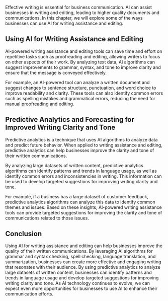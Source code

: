 
Effective writing is essential for business communication. AI can assist businesses in writing and editing, leading to higher quality documents and communications. In this chapter, we will explore some of the ways businesses can use AI for writing assistance and editing.

Using AI for Writing Assistance and Editing
-------------------------------------------

AI-powered writing assistance and editing tools can save time and effort on repetitive tasks such as proofreading and editing, allowing writers to focus on other aspects of their work. By analyzing text data, AI algorithms can suggest improvements to grammar, syntax, and tone to improve clarity and ensure that the message is conveyed effectively.

For example, an AI-powered tool can analyze a written document and suggest changes to sentence structure, punctuation, and word choice to improve readability and clarity. These tools can also identify common errors such as spelling mistakes and grammatical errors, reducing the need for manual proofreading and editing.

Predictive Analytics and Forecasting for Improved Writing Clarity and Tone
--------------------------------------------------------------------------

Predictive analytics is a technique that uses AI algorithms to analyze data and predict future behavior. When applied to writing assistance and editing, predictive analytics can help businesses improve the clarity and tone of their written communications.

By analyzing large datasets of written content, predictive analytics algorithms can identify patterns and trends in language usage, as well as identify common errors and inconsistencies in writing. This information can be used to develop targeted suggestions for improving writing clarity and tone.

For example, if a business has a large dataset of customer feedback, predictive analytics algorithms can analyze this data to identify common themes and issues. Based on these insights, AI-powered writing assistance tools can provide targeted suggestions for improving the clarity and tone of communications related to those issues.

Conclusion
----------

Using AI for writing assistance and editing can help businesses improve the quality of their written communications. By leveraging AI algorithms for grammar and syntax checking, spell checking, language translation, and summarization, businesses can create more effective and engaging writing that resonates with their audience. By using predictive analytics to analyze large datasets of written content, businesses can identify patterns and trends in language usage and develop targeted suggestions for improving writing clarity and tone. As AI technology continues to evolve, we can expect even more opportunities for businesses to use AI to enhance their communication efforts.
